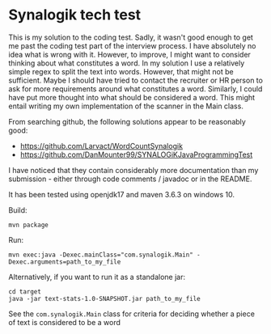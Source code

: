 # Synalogik tech test

This is my solution to the coding test. Sadly, it wasn't good enough to get me past the coding test part of the interview process. I have absolutely no idea what is wrong with it. However, to improve, I might want to consider thinking about what constitutes a word. In my solution I use a relatively simple regex to split the text into words. However, that might not be sufficient. Maybe I should have tried to contact the recruiter or HR person to ask for more requirements around what constitutes a word. Similarly, I could have put more thought into what should be considered a word. This might entail writing my own implementation of the scanner in the Main class. 

From searching github, the following solutions appear to be reasonably good:

* https://github.com/Larvact/WordCountSynalogik
* https://github.com/DanMounter99/SYNALOGiKJavaProgrammingTest

I have noticed that they contain considerably more documentation than my submission - either through code comments / javadoc or in the README. 

It has been tested using openjdk17 and maven 3.6.3 on windows 10.

Build:

```shell
mvn package
```

Run:

```shell
mvn exec:java -Dexec.mainClass="com.synalogik.Main" -Dexec.arguments=path_to_my_file
```

Alternatively, if you want to run it as a standalone jar:

```shell
cd target
java -jar text-stats-1.0-SNAPSHOT.jar path_to_my_file
```

See the `com.synalogik.Main` class for criteria for deciding whether a piece of text is considered to be a word
